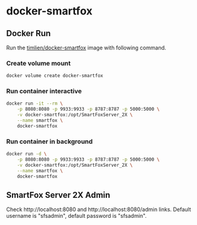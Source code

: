 # docker-smartfox

## Docker Run

Run the [timlien/docker-smartfox][1] image with following command.

### Create volume mount

```bash
docker volume create docker-smartfox
```

### Run container interactive

```bash
docker run -it --rm \
    -p 8080:8080 -p 9933:9933 -p 8787:8787 -p 5000:5000 \
    -v docker-smartfox:/opt/SmartFoxServer_2X \
    --name smartfox \
    docker-smartfox
```

### Run container in background

```bash
docker run -d \
    -p 8080:8080 -p 9933:9933 -p 8787:8787 -p 5000:5000 \
    -v docker-smartfox:/opt/SmartFoxServer_2X \
    --name smartfox \
    docker-smartfox
```

## SmartFox Server 2X Admin

Check http://localhost:8080 and http://localhost:8080/admin links.
Default username is "sfsadmin", default password is "sfsadmin".

[1]: https://hub.docker.com/r/timlien/docker-smartfox/
